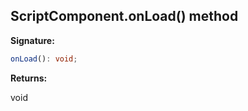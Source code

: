 
## ScriptComponent.onLoad() method

**Signature:**

```typescript
onLoad(): void;
```
**Returns:**

void

